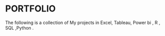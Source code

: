 # PORTFOLIO
The following is a collection of My  projects in Excel, Tableau, Power bi , R , SQL ,Python . 
